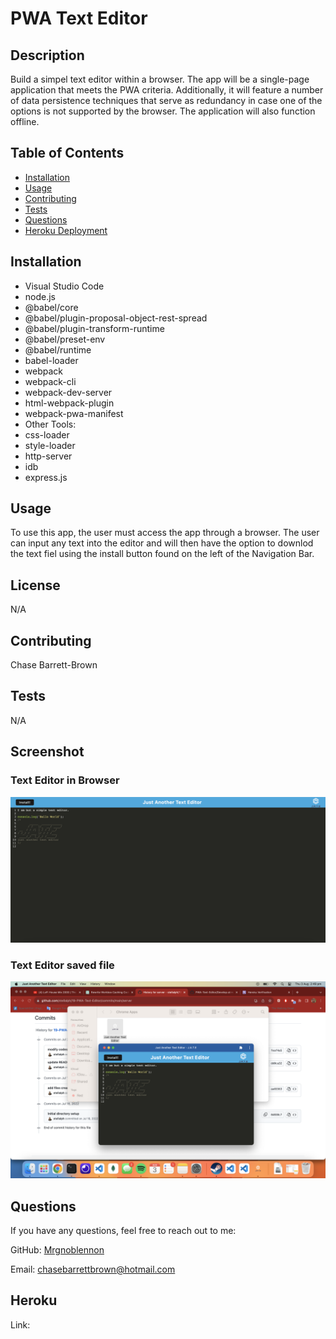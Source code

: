 
# PWA Text Editor

## Description
Build a simpel text editor within a browser. The app will be a single-page application that meets the PWA criteria. Additionally, it will feature a number of data persistence techniques that serve as redundancy in case one of the options is not supported by the browser. The application will also function offline.

## 
  ## Table of Contents
  - [Installation](#installation)
  - [Usage](#usage)
  - [Contributing](#contributing)
  - [Tests](#tests)
  - [Questions](#questions)
  - [Heroku Deployment](#heroku)
  


## Installation

- Visual Studio Code
- node.js
- @babel/core
- @babel/plugin-proposal-object-rest-spread
- @babel/plugin-transform-runtime
- @babel/preset-env
- @babel/runtime
- babel-loader
- webpack
- webpack-cli
- webpack-dev-server
- html-webpack-plugin
- webpack-pwa-manifest
- Other Tools:
- css-loader
- style-loader
- http-server
- idb
- express.js


## Usage
To use this app, the user must access the app through a browser. The user can input any text into the editor and will then have the option to downlod the text fiel using the install button found on the left of the Navigation Bar.

## License
N/A


## Contributing
Chase Barrett-Brown

## Tests

N/A

## Screenshot

### Text Editor in Browser
![browser text eidtor](./assets/Text%20Editor%20in%20browser.png)

### Text Editor saved file
![saved file](./assets/Text%20Editor%20saved%20file.png)

## Questions
If you have any questions, feel free to reach out to me:

GitHub: [Mrgnoblennon](https://github.com/Mrgnoblennon)

Email: chasebarrettbrown@hotmail.com

## Heroku

Link: 
